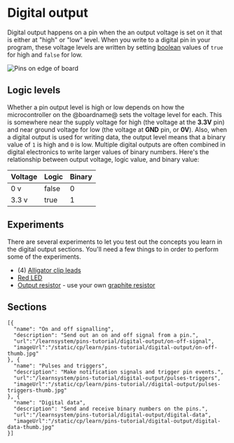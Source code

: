 # Digital output

Digital output happens on a pin when the an output voltage is set on it that is either at "high" or "low" level. When you write to a digital pin in your program, these voltage levels are written by setting [boolean](/types/boolean) values of ``true`` for high and ``false`` for low.

![Pins on edge of board](/static/cp/learn/pins-tutorial/digital-output/digital-output-header.jpg)

## Logic levels

Whether a pin output level is high or low depends on how the microcontroller on the @boardname@ sets the voltage level for each. This is somewhere near the supply voltage for high (the voltage at the **3.3V** pin) and near ground voltage for low (the voltage at **GND** pin, or **0V**). Also, when a digital output is used for writing data, the output level means that a binary value of `1` is high and `0` is low. Multiple digital outputs are often combined in digital electronics to write larger values of binary numbers. Here's the relationship between output voltage, logic value, and binary value:

Voltage | Logic | Binary
-|-|-
0 v | false | 0
3.3 v | true | 1

## Experiments

There are several experiments to let you test out the concepts you learn in the digital output sections. You'll need a few things to in order to perform some of the experiments. 

* (4) [Alligator clip leads](https://www.adafruit.com/product/1008)
* [Red LED](https://www.adafruit.com/product/297)
* [Output resistor](https://www.adafruit.com/product/2892) - use your own [graphite resistor](/learnsystem/pins-tutorial/devices/make-a-resistor#output-resistor)

## Sections

```codecard
[{
  "name": "On and off signalling",
  "description": "Send out an on and off signal from a pin.",
  "url":"/learnsystem/pins-tutorial/digital-output/on-off-signal",
  "imageUrl":"/static/cp/learn/pins-tutorial/digital-output/on-off-thumb.jpg"
}, {
  "name": "Pulses and triggers",
  "description": "Make notification signals and trigger pin events.",
  "url":"/learnsystem/pins-tutorial/digital-output/pulses-triggers",
  "imageUrl":"/static/cp/learn/pins-tutorial//digital-output/pulses-triggers-thumb.jpg"
}, {
  "name": "Digital data",
  "description": "Send and receive binary numbers on the pins.",
  "url":"/learnsystem/pins-tutorial/digital-output/digital-data",
  "imageUrl":"/static/cp/learn/pins-tutorial/digital-output/digital-data-thumb.jpg"
}]
```
